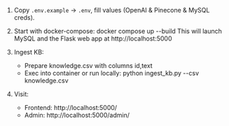 1. Copy `.env.example` -> `.env`, fill values (OpenAI & Pinecone & MySQL creds).
2. Start with docker-compose:
   docker compose up --build
   This will launch MySQL and the Flask web app at http://localhost:5000

3. Ingest KB:
   - Prepare knowledge.csv with columns id,text
   - Exec into container or run locally:
     python ingest_kb.py --csv knowledge.csv

4. Visit:
   - Frontend: http://localhost:5000/
   - Admin: http://localhost:5000/admin/
